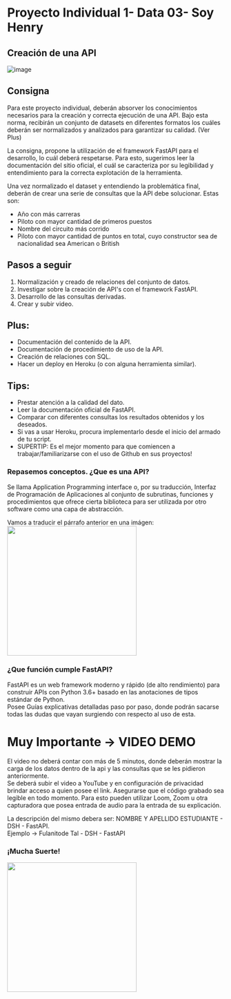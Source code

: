 # Proyecto Individual 1- Data 03- Soy Henry   
## Creación de una API
![image](https://user-images.githubusercontent.com/108296379/182138583-9011699a-f009-4454-885e-80dca182b6c8.png)

## Consigna
Para este proyecto individual, deberán absorver los conocimientos necesarios para la creación y correcta ejecución de una API. 
Bajo esta norma, recibirán un conjunto de datasets en diferentes formatos los cuáles deberán ser normalizados y analizados para
garantizar su calidad. (Ver Plus)

La consigna, propone la utilización de el framework FastAPI para el desarrollo, lo cuál deberá respetarse. Para esto, sugerimos leer
la documentación del sitio oficial, el cuál se caracteriza por su legibilidad y entendimiento para la correcta explotación 
de la herramienta.

Una vez normalizado el dataset y entendiendo la problemática final, deberán de crear una serie de consultas que la API 
debe solucionar. Estas son:

- Año con más carreras
- Piloto con mayor cantidad de primeros puestos
- Nombre del circuito más corrido
- Piloto con mayor cantidad de puntos en total, cuyo constructor sea de nacionalidad sea American o British

  
## Pasos a seguir
1. Normalización y creado de relaciones del conjunto de datos.
2. Investigar sobre la creación de API's con el framework FastAPI.
3. Desarrollo de las consultas derivadas.
4. Crear y subir video.

## Plus:
- Documentación del contenido de la API.
- Documentación de procedimiento de uso de la API.
- Creación de relaciones con SQL.
- Hacer un deploy en Heroku (o con alguna herramienta similar).

## Tips:
- Prestar atención a la calidad del dato.
- Leer la documentación oficial de FastAPI.
- Comparar con diferentes consultas los resultados obtenidos y los deseados.
- Si vas a usar Heroku, procura implementarlo desde el inicio del armado de tu script.
- SUPERTIP: Es el mejor momento para que comiencen a trabajar/familiarizarse con el uso de Github en sus proyectos!

### Repasemos conceptos. ¿Que es una API?  
Se llama Application Programming interface o, por su traducción, Interfaz de Programación de Aplicaciones al conjunto de
subrutinas, funciones y procedimientos que ofrece cierta biblioteca para ser utilizada por otro software como una capa de abstracción.  
  
Vamos a traducir el párrafo anterior en una imágen:  
<img src = "https://images-cdn.9gag.com/photo/aBnQb8z_700b.jpg" height = 300>

### ¿Que función cumple FastAPI?  
FastAPI es un web framework moderno y rápido (de alto rendimiento) para construir APIs con Python 3.6+ basado en las 
anotaciones de tipos estándar de Python.  
Posee Guías explicativas detalladas paso por paso, donde podrán sacarse todas las dudas que vayan surgiendo con respecto
al uso de esta.  
  
  
# Muy Importante -> VIDEO DEMO
El video no deberá contar con más de 5 minutos, donde deberán mostrar la carga de los datos dentro de la api y las consultas
que se les pidieron anteriormente.  
Se deberá subir el video a YouTube y en configuración de privacidad brindar acceso a quien posee el link. Asegurarse que
el código grabado sea legible en todo momento. Para esto pueden utilizar Loom, Zoom u otra capturadora que posea entrada
de audio para la entrada de su explicación.  

La descripción del mismo debera ser: NOMBRE Y APELLIDO ESTUDIANTE - DSH - FastAPI.  
Ejemplo -> Fulanitode Tal - DSH - FastAPI  

### ¡Mucha Suerte!  

<img src = "https://user-images.githubusercontent.com/96025598/188937586-28575753-fbd6-42de-beca-81ae35b659e0.gif" height = 300>
